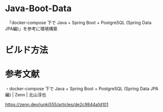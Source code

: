 # Java-Boot-Data
　「docker-compose 下で Java + Spring Boot + PostgreSQL (Spring Data JPA編)」を参考に環境構築

# ビルド方法


# 参考文献
・docker-compose 下で Java + Spring Boot + PostgreSQL (Spring Data JPA編) | Zenn | 北山淳也

https://zenn.dev/junki555/articles/de2c9844a1d101
